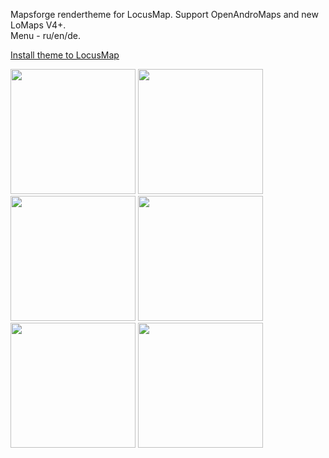 Mapsforge rendertheme for LocusMap. Support OpenAndroMaps and new LoMaps V4+.<br>
Menu - ru/en/de.

<a href="locus-actions://https/github.com/andrey-nekrasov/oam_theme_settler/blob/main/Install_theme_to_LocusMaps.xml">Install theme to LocusMap</a>

<img src="https://github.com/andrey-nekrasov/oam_theme_settler/assets/97698777/99b3e1a4-763b-405b-9c1d-fb4740cd11a0" width="200">
<img src="https://github.com/andrey-nekrasov/oam_theme_settler/assets/97698777/39830441-a1d4-4a73-8333-8535b0070d73" width="200">
<img src="https://github.com/andrey-nekrasov/oam_theme_settler/assets/97698777/f43a9e78-0e1e-4c75-9e8d-2577f4ddcedd" width="200">
<img src="https://github.com/andrey-nekrasov/oam_theme_settler/assets/97698777/de576552-3261-47e6-9358-aef2e98bfa77" width="200">
<img src="https://github.com/andrey-nekrasov/oam_theme_settler/assets/97698777/af93f3d1-f2bd-40af-95de-6e72fef790fb" width="200">
<img src="https://github.com/andrey-nekrasov/oam_theme_settler/assets/97698777/24ad4748-eca0-4d69-8378-d0bf1b6eb2bc" width="200">
